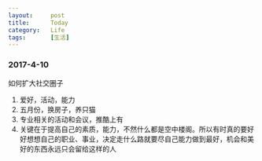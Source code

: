 ```yaml
---
layout:     post
title:      Today
category:   Life
tags:		[生活]
---
```

### 2017-4-10
如何扩大社交圈子
1. 爱好，活动，能力
2. 五月份，换房子，养只猫
3. 专业相关的活动和会议，推酷上有
4. 关键在于提高自己的素质，能力，不然什么都是空中楼阁。所以有时真的要好好想想自己的职业、事业，决定走什么路就要尽自己能力做到最好，机会和美好的东西永远只会留给这样的人